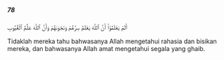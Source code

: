 ##### 78

<span class="ayah">أَلَمْ يَعْلَمُوٓا۟ أَنَّ ٱللَّهَ يَعْلَمُ سِرَّهُمْ وَنَجْوَىٰهُمْ وَأَنَّ ٱللَّهَ عَلَّٰمُ ٱلْغُيُوبِ</span>

<span class="ayah_translation">Tidaklah mereka tahu bahwasanya Allah mengetahui rahasia dan bisikan mereka, dan bahwasanya Allah amat mengetahui segala yang ghaib.</span>
